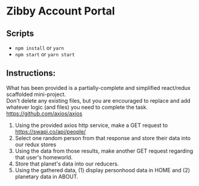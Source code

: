# Zibby Account Portal

## Scripts
- `npm install` or `yarn`
- `npm start` or `yarn start`


## Instructions:
What has been provided is a partially-complete and simplified react/redux scaffolded mini-project. <br>
Don't delete any existing files, but you are encouraged to replace and add whatever logic (and files) you need to complete the task. <br>
https://github.com/axios/axios

1. Using the provided axios http service, make a GET request to https://swapi.co/api/people/
2. Select one random person from that response and store their data into our redux stores
4. Using the data from those results, make another GET request regarding that user's homeworld.
5. Store that planet's data into our reducers.
6. Using the gathered data, (1) display personhood data in HOME and (2) planetary data in ABOUT.